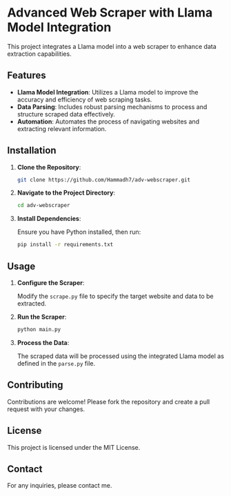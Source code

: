 
# Advanced Web Scraper with Llama Model Integration

This project integrates a Llama model into a web scraper to enhance data extraction capabilities.

## Features

- **Llama Model Integration**: Utilizes a Llama model to improve the accuracy and efficiency of web scraping tasks.
- **Data Parsing**: Includes robust parsing mechanisms to process and structure scraped data effectively.
- **Automation**: Automates the process of navigating websites and extracting relevant information.

## Installation

1. **Clone the Repository**:

   ```bash
   git clone https://github.com/Hammadh7/adv-webscraper.git
   ```

2. **Navigate to the Project Directory**:

   ```bash
   cd adv-webscraper
   ```

3. **Install Dependencies**:

   Ensure you have Python installed, then run:

   ```bash
   pip install -r requirements.txt
   ```

## Usage

1. **Configure the Scraper**:

   Modify the `scrape.py` file to specify the target website and data to be extracted.

2. **Run the Scraper**:

   ```bash
   python main.py
   ```

3. **Process the Data**:

   The scraped data will be processed using the integrated Llama model as defined in the `parse.py` file.

## Contributing

Contributions are welcome! Please fork the repository and create a pull request with your changes.

## License

This project is licensed under the MIT License.

## Contact

For any inquiries, please contact me.
